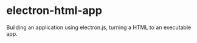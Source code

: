# electron-html-app
Building an application using electron.js, turning a HTML to an executable app.
